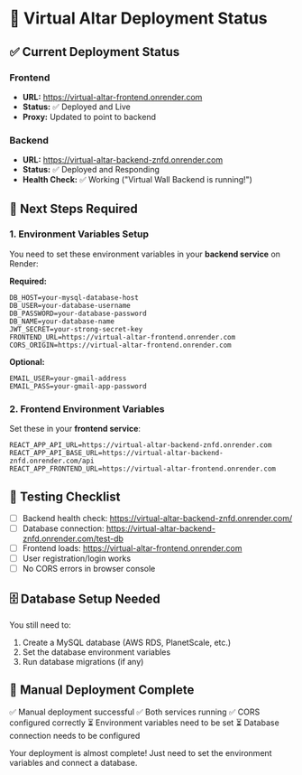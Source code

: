 # 🚀 Virtual Altar Deployment Status

## ✅ Current Deployment Status

### Frontend
- **URL:** https://virtual-altar-frontend.onrender.com
- **Status:** ✅ Deployed and Live
- **Proxy:** Updated to point to backend

### Backend
- **URL:** https://virtual-altar-backend-znfd.onrender.com
- **Status:** ✅ Deployed and Responding
- **Health Check:** ✅ Working ("Virtual Wall Backend is running!")

## 🔧 Next Steps Required

### 1. Environment Variables Setup
You need to set these environment variables in your **backend service** on Render:

**Required:**
```
DB_HOST=your-mysql-database-host
DB_USER=your-database-username
DB_PASSWORD=your-database-password
DB_NAME=your-database-name
JWT_SECRET=your-strong-secret-key
FRONTEND_URL=https://virtual-altar-frontend.onrender.com
CORS_ORIGIN=https://virtual-altar-frontend.onrender.com
```

**Optional:**
```
EMAIL_USER=your-gmail-address
EMAIL_PASS=your-gmail-app-password
```

### 2. Frontend Environment Variables
Set these in your **frontend service**:

```
REACT_APP_API_URL=https://virtual-altar-backend-znfd.onrender.com
REACT_APP_API_BASE_URL=https://virtual-altar-backend-znfd.onrender.com/api
REACT_APP_FRONTEND_URL=https://virtual-altar-frontend.onrender.com
```

## 🧪 Testing Checklist

- [ ] Backend health check: https://virtual-altar-backend-znfd.onrender.com/
- [ ] Database connection: https://virtual-altar-backend-znfd.onrender.com/test-db
- [ ] Frontend loads: https://virtual-altar-frontend.onrender.com
- [ ] User registration/login works
- [ ] No CORS errors in browser console

## 🗄️ Database Setup Needed

You still need to:
1. Create a MySQL database (AWS RDS, PlanetScale, etc.)
2. Set the database environment variables
3. Run database migrations (if any)

## 📝 Manual Deployment Complete

✅ Manual deployment successful
✅ Both services running
✅ CORS configured correctly
⏳ Environment variables need to be set
⏳ Database connection needs to be configured

Your deployment is almost complete! Just need to set the environment variables and connect a database. 